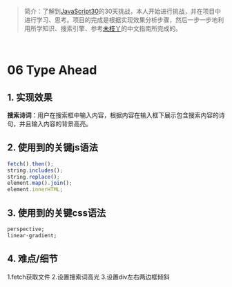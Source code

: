 <br/>

>简介：了解到[JavaScript30](https://javascript30.com)的30天挑战，本人开始进行挑战，并在项目中进行学习、思考。项目的完成是根据实现效果分析步骤，然后一步一步地利用所学知识、搜索引擎、参考[未枝丫](https://github.com/soyaine)的中文指南所完成的。

<br/>

# 06 Type Ahead

## 1. 实现效果
**搜索诗词**：用户在搜索框中输入内容，根据内容在输入框下展示包含搜索内容的诗句，并且输入内容的背景高亮。

## 2. 使用到的关键js语法
```javascript
fetch().then();
string.includes();
string.replace();
element.map().join();
element.innerHTML;
```

## 3. 使用到的关键css语法
```css
perspective;
linear-gradient;
```

## 4. 难点/细节
1.fetch获取文件
2.设置搜索词高光
3.设置div左右两边框倾斜